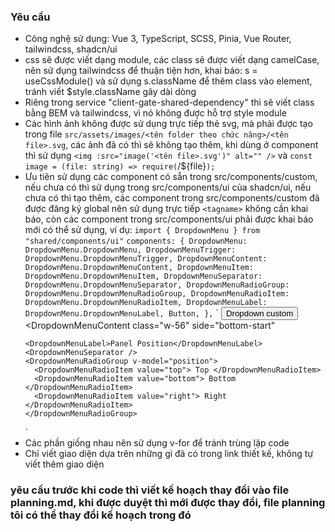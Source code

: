 ### Yêu cầu

-   Công nghệ sử dụng: Vue 3, TypeScript, SCSS, Pinia, Vue Router, tailwindcss, shadcn/ui
-   css sẽ được viết dạng module, các class sẽ được viết dạng camelCase, nên sử dụng tailwindcss để thuận tiện hơn, khai báo: s = useCssModule() và sử dụng s.className để thêm class vào element, tránh
    viết $style.className gây dài dòng
-   Riêng trong service "client-gate-shared-dependency" thì sẽ viết class bằng BEM và tailwindcss, vì nó không được hỗ trợ style module
-   Các hình ảnh không được sử dụng trực tiếp thẻ svg, mà phải được tạo trong file `src/assets/images/<tên folder theo chức năng>/<tên file>.svg`, các ảnh đã có thì sẽ không tạo thêm, khi dùng ở
    component thì sử dụng `<img :src="image('<tên file>.svg')" alt="" />` và `const image = (file: string) => require(`<path>/${file}`);`
-   Ưu tiên sử dụng các component có sẵn trong src/components/custom, nếu chưa có thì sử dụng trong src/components/ui của shadcn/ui, nếu chưa có thì tạo thêm, các component trong src/components/custom
    đã được đăng ký global nên sử dụng trực tiếp `<tagname>` không cần khai báo, còn các component trong src/components/ui phải được khai báo mới có thể sử dụng, ví dụ:
    `import { DropdownMenu } from "shared/components/ui"`
    `components: { DropdownMenu: DropdownMenu.DropdownMenu, DropdownMenuTrigger: DropdownMenu.DropdownMenuTrigger, DropdownMenuContent: DropdownMenu.DropdownMenuContent, DropdownMenuItem: DropdownMenu.DropdownMenuItem, DropdownMenuSeparator: DropdownMenu.DropdownMenuSeparator, DropdownMenuRadioGroup: DropdownMenu.DropdownMenuRadioGroup, DropdownMenuRadioItem: DropdownMenu.DropdownMenuRadioItem, DropdownMenuLabel: DropdownMenu.DropdownMenuLabel, Button, },`
    `<DropdownMenu> <DropdownMenuTrigger as-child> <Button variant="outline"> Dropdown custom </Button> </DropdownMenuTrigger> <DropdownMenuContent class="w-56" side="bottom-start"
    >
        <DropdownMenuLabel>Panel Position</DropdownMenuLabel>
        <DropdownMenuSeparator />
        <DropdownMenuRadioGroup v-model="position">
          <DropdownMenuRadioItem value="top"> Top </DropdownMenuRadioItem>
          <DropdownMenuRadioItem value="bottom"> Bottom </DropdownMenuRadioItem>
          <DropdownMenuRadioItem value="right"> Right </DropdownMenuRadioItem>
        </DropdownMenuRadioGroup>
      </DropdownMenuContent>
    </DropdownMenu>`
-   Các phần giống nhau nên sử dụng v-for để tránh trùng lặp code
-   Chỉ viết giao diện dựa trên những gì đã có trong link thiết kế, không tự viết thêm giao diện

### yêu cầu trước khi code thì viết kế hoạch thay đổi vào file planning.md, khi được duyệt thì mới được thay đổi, file planning tôi có thể thay đổi kế hoạch trong đó
